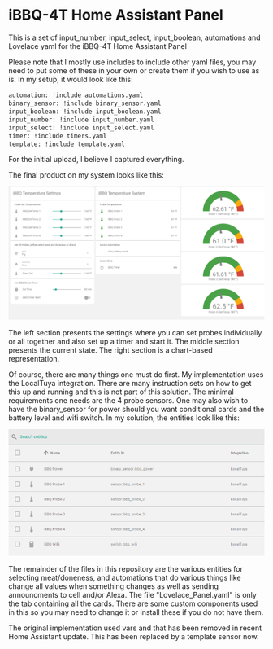 # iBBQ-4T Home Assistant Panel
This is a set of input_number, input_select, input_boolean, automations and Lovelace yaml for the iBBQ-4T Home Assistant Panel

Please note that I mostly use includes to include other yaml files, you may need to put some of these in your own or create them if you wish to use as is. In my setup, it would look like this:

```
automation: !include automations.yaml
binary_sensor: !include binary_sensor.yaml
input_boolean: !include input_boolean.yaml
input_number: !include input_number.yaml
input_select: !include input_select.yaml
timer: !include timers.yaml
template: !include template.yaml

```

For the initial upload, I believe I captured everything.

The final product on my system looks like this:


![iBBQ_Panel.png](iBBQ_Panel.png)

The left section presents the settings where you can set probes individually or all together and also set up a timer and start it. The middle section presents the current state. The right section is a chart-based representation.

Of course, there are many things one must do first. My implementation uses the LocalTuya integration. There are many instruction sets on how to get this up and running and this is not part of this solution. The minimal requirements one needs are the 4 probe sensors. One may also wish to have the binary_sensor for power should you want conditional cards and the battery level and wifi switch. In my solution, the entities look like this:

![iBBQ_entities.png](iBBQ_entities.png)

The remainder of the files in this repository are the various entities for selecting meat/doneness, and automations that do various things like change all values when something changes as well as sending announcments to cell and/or Alexa. The file "Lovelace_Panel.yaml" is only the tab containing all the cards. There are some custom components used in this so you may need to change it or install these if you do not have them.

The original implementation used vars and that has been removed in recent Home Assistant update. This has been replaced by a template sensor now.

